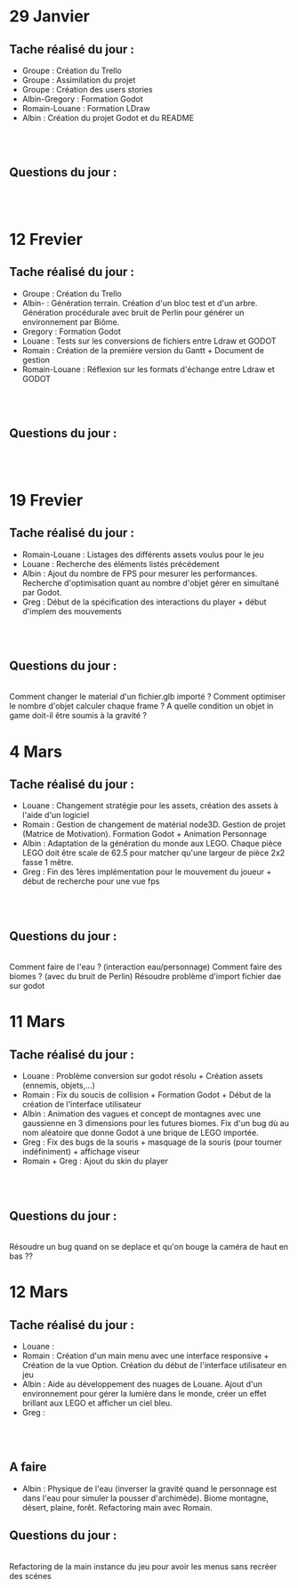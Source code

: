 # 29 Janvier

## Tache réalisé du jour : 
- Groupe : Création du Trello
- Groupe : Assimilation du projet
- Groupe : Création des users stories
- Albin-Gregory : Formation Godot
- Romain-Louane : Formation LDraw
- Albin : Création du projet Godot et du README
<br>
<br>

## Questions du jour : 
<br>
<br>

# 12 Frevier

## Tache réalisé du jour : 
- Groupe : Création du Trello
- Albin- : Génération terrain. Création d'un bloc test et d'un arbre. Génération procédurale avec bruit de Perlin pour générer un environnement par Biôme.
- Gregory : Formation Godot
- Louane : Tests sur les conversions de fichiers entre Ldraw et GODOT
- Romain : Création de la première version du Gantt + Document de gestion
- Romain-Louane : Réflexion sur les formats d'échange entre Ldraw et GODOT
<br>
<br>

## Questions du jour : 
<br>
<br>

# 19 Frevier

## Tache réalisé du jour : 
- Romain-Louane : Listages des différents assets voulus pour le jeu
- Louane : Recherche des éléments listés précédement
- Albin : Ajout du nombre de FPS pour mesurer les performances. Recherche d'optimisation quant au nombre d'objet gérer en simultané par Godot. 
- Greg : Début de la spécification des interactions du player + début d'implem des mouvements
<br>
<br>

## Questions du jour : 
<br>
Comment changer le material d'un fichier.glb importé ?
Comment optimiser le nombre d'objet calculer chaque frame ?
A quelle condition un objet in game doit-il être soumis à la gravité ?
<br>

# 4 Mars

## Tache réalisé du jour :
- Louane : Changement stratégie pour les assets, création des assets à l'aide d'un logiciel
- Romain : Gestion de changement de matérial node3D. Gestion de projet (Matrice de Motivation). Formation Godot + Animation Personnage
- Albin : Adaptation de la génération du monde aux LEGO. Chaque pièce LEGO doit être scale de 62.5 pour matcher qu'une largeur de pièce 2x2 fasse 1 mêtre.
- Greg : Fin des 1ères implémentation pour le mouvement du joueur + début de recherche pour une vue fps
<br>
<br>

## Questions du jour : 
<br>
Comment faire de l'eau ? (interaction eau/personnage)
Comment faire des biomes ? (avec du bruit de Perlin)
Résoudre problème d'import fichier dae sur godot
<br>



# 11 Mars

## Tache réalisé du jour :
- Louane : Problème conversion sur godot résolu + Création assets (ennemis, objets,...)
- Romain : Fix du soucis de collision + Formation Godot + Début de la création de l'interface utilisateur
- Albin : Animation des vagues et concept de montagnes avec une gaussienne en 3 dimensions pour les futures biomes. Fix d'un bug dù au nom aléatoire que donne Godot à une brique de LEGO importée.
- Greg : Fix des bugs de la souris + masquage de la souris (pour tourner indéfiniment) + affichage viseur
- Romain + Greg : Ajout du skin du player
<br>
<br>


## Questions du jour : 
<br>
Résoudre un bug quand on se deplace et qu'on bouge la caméra de haut en bas ??
<br>

# 12 Mars

## Tache réalisé du jour :
- Louane : 
- Romain : Création d'un main menu avec une interface responsive + Création de la vue Option. Création du début de l'interface utilisateur en jeu 
- Albin : Aide au développement des nuages de Louane. Ajout d'un environnement pour gérer la lumière dans le monde, créer un effet brillant aux LEGO et afficher un ciel bleu.
- Greg :
<br>
<br>

## A faire
- Albin : Physique de l'eau (inverser la gravité quand le personnage est dans l'eau pour simuler la pousser d'archimède). Biome montagne, désert, plaine, forêt. Refactoring main avec Romain.

## Questions du jour : 
<br>
Refactoring de la main instance du jeu pour avoir les menus sans recréer des scénes
<br>




